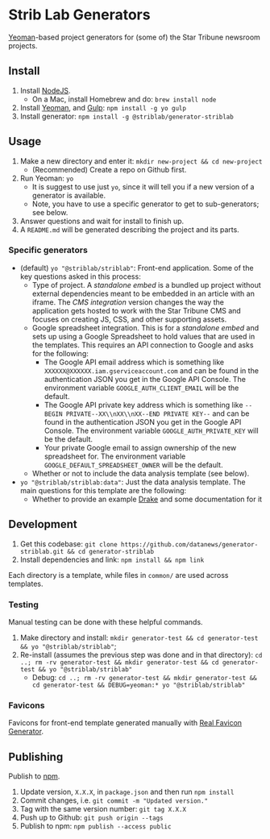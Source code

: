 # Strib Lab Generators

[Yeoman](http://yeoman.io/)-based project generators for (some of) the Star Tribune newsroom projects.

## Install

1.  Install [NodeJS](https://nodejs.org/en/).
    * On a Mac, install Homebrew and do: `brew install node`
1.  Install [Yeoman](http://yeoman.io/), and [Gulp](https://gulpjs.com/): `npm install -g yo gulp`
1.  Install generator: `npm install -g @striblab/generator-striblab`

## Usage

1.  Make a new directory and enter it: `mkdir new-project && cd new-project`
    * (Recommended) Create a repo on Github first.
1.  Run Yeoman: `yo`
    * It is suggest to use just `yo`, since it will tell you if a new version of a generator is available.
    * Note, you have to use a specific generator to get to sub-generators; see below.
1.  Answer questions and wait for install to finish up.
1.  A `README.md` will be generated describing the project and its parts.

### Specific generators

* (default) `yo "@striblab/striblab"`: Front-end application. Some of the key questions asked in this process:
  * Type of project. A _standalone embed_ is a bundled up project without external dependencies meant to be embedded in an article with an iframe. The _CMS integration_ version changes the way the application gets hosted to work with the Star Tribune CMS and focuses on creating JS, CSS, and other supporting assets.
  * Google spreadsheet integration. This is for a _standalone embed_ and sets up using a Google Spreadsheet to hold values that are used in the templates. This requires an API connection to Google and asks for the following:
    * The Google API email address which is something like `XXXXXX@XXXXXX.iam.gserviceaccount.com` and can be found in the authentication JSON you get in the Google API Console. The environment variable `GOOGLE_AUTH_CLIENT_EMAIL` will be the default.
    * The Google API private key address which is something like `--BEGIN PRIVATE--XX\\nXX\\nXX--END PRIVATE KEY--` and can be found in the authentication JSON you get in the Google API Console. The environment variable `GOOGLE_AUTH_PRIVATE_KEY` will be the default.
    * Your private Google email to assign ownership of the new spreadsheet for. The environment variable `GOOGLE_DEFAULT_SPREADSHEET_OWNER` will be the default.
  * Whether or not to include the data analysis template (see below).
* `yo "@striblab/striblab:data"`: Just the data analysis template. The main questions for this template are the following:
  * Whether to provide an example [Drake](https://github.com/Factual/drake) and some documentation for it

## Development

1.  Get this codebase: `git clone https://github.com/datanews/generator-striblab.git && cd generator-striblab`
1.  Install dependencies and link: `npm install && npm link`

Each directory is a template, while files in `common/` are used across templates.

### Testing

Manual testing can be done with these helpful commands.

1.  Make directory and install: `mkdir generator-test && cd generator-test && yo "@striblab/striblab"`;
1.  Re-install (assumes the previous step was done and in that directory): `cd ..; rm -rv generator-test && mkdir generator-test && cd generator-test && yo "@striblab/striblab"`
    * Debug: `cd ..; rm -rv generator-test && mkdir generator-test && cd generator-test && DEBUG=yeoman:* yo "@striblab/striblab"`

### Favicons

Favicons for front-end template generated manually with [Real Favicon Generator](https://realfavicongenerator.net/).

## Publishing

Publish to [npm](https://www.npmjs.com/package/@striblab/generator-striblab).

1.  Update version, `X.X.X`, in `package.json` and then run `npm install`
1.  Commit changes, i.e. `git commit -m "Updated version."`
1.  Tag with the same version number: `git tag X.X.X`
1.  Push up to Github: `git push origin --tags`
1.  Publish to npm: `npm publish --access public`
